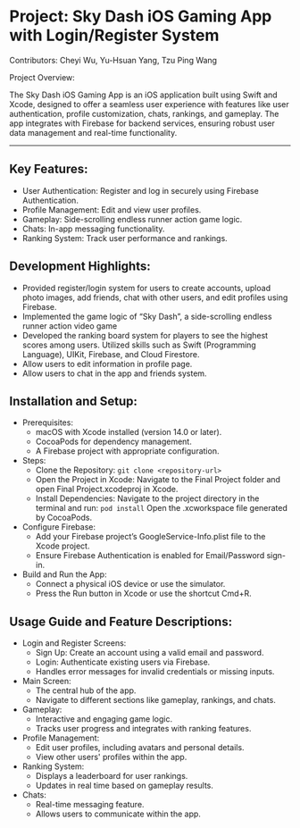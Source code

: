 # Project: Sky Dash iOS Gaming App with Login/Register System
Contributors: Cheyi Wu, Yu-Hsuan Yang, Tzu Ping Wang

Project Overview: 

The Sky Dash iOS Gaming App is an iOS application built using Swift and Xcode, designed to offer a seamless user experience with features like user authentication, profile customization, chats, rankings, and gameplay. 
The app integrates with Firebase for backend services, ensuring robust user data management and real-time functionality.

-------------------------------------------------------------------------------------------------------
## Key Features:
- User Authentication: Register and log in securely using Firebase Authentication.
- Profile Management: Edit and view user profiles.
- Gameplay: Side-scrolling endless runner action game logic.
- Chats: In-app messaging functionality.
- Ranking System: Track user performance and rankings.

## Development Highlights:
- Provided register/login system for users to create accounts, upload photo images, add friends, chat with other users, and edit profiles using Firebase.
- Implemented the game logic of “Sky Dash”, a side-scrolling endless runner action video game
- Developed the ranking board system for players to see the highest scores among users. Utilized skills such as Swift (Programming Language), UIKit, Firebase, and Cloud Firestore.
- Allow users to edit information in profile page.
- Allow users to chat in the app and friends system.

## Installation and Setup:
- Prerequisites:
  - macOS with Xcode installed (version 14.0 or later).
  - CocoaPods for dependency management.
  - A Firebase project with appropriate configuration.
- Steps:
  - Clone the Repository:
    ```git clone <repository-url>```
  - Open the Project in Xcode: Navigate to the Final Project folder and open Final Project.xcodeproj in Xcode.
  - Install Dependencies: Navigate to the project directory in the terminal and run: ```pod install``` Open the .xcworkspace file generated by CocoaPods.
- Configure Firebase:
  - Add your Firebase project’s GoogleService-Info.plist file to the Xcode project.
  - Ensure Firebase Authentication is enabled for Email/Password sign-in.
- Build and Run the App:
  - Connect a physical iOS device or use the simulator.
  - Press the Run button in Xcode or use the shortcut Cmd+R.

## Usage Guide and Feature Descriptions:
- Login and Register Screens:
  - Sign Up: Create an account using a valid email and password.
  - Login: Authenticate existing users via Firebase.
  - Handles error messages for invalid credentials or missing inputs.
- Main Screen:
  - The central hub of the app.
  - Navigate to different sections like gameplay, rankings, and chats.
- Gameplay:
  - Interactive and engaging game logic.
  - Tracks user progress and integrates with ranking features.
- Profile Management:
  - Edit user profiles, including avatars and personal details.
  - View other users' profiles within the app.
- Ranking System:
  - Displays a leaderboard for user rankings.
  - Updates in real time based on gameplay results.
- Chats:
  - Real-time messaging feature.
  - Allows users to communicate within the app.
